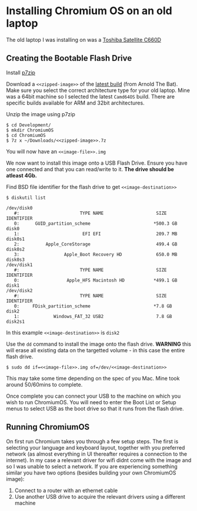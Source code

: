 # Installing Chromium OS on an old laptop

The old laptop I was installing on was a [Toshiba Satellite C660D](http://www.toshiba.co.uk/discontinued-products/satellite-c660d-19x/)

## Creating the Bootable Flash Drive

Install [p7zip](http://superuser.com/a/667076/402128)

Download a `<<zipped-image>>` of the [latest build](http://chromium.arnoldthebat.co.uk/index.php?dir=daily%2F) (from Arnold The Bat). Make sure you select the correct architecture type for your old laptop. Mine was a 64bit machine so I selected the latest `Camd64OS` build. There are specific builds available for ARM and 32bit architectures.

Unzip the image using p7zip
```
$ cd Development/
$ mkdir ChromiumOS
$ cd ChromiumOS
$ 7z x ~/Downloads/<<zipped-image>>.7z
```

You will now have an `<<image-file>>.img`

We now want to install this image onto a USB Flash Drive. Ensure you have one connected and that you can read/write to it. **The drive should be atleast 4Gb.**

Find BSD file identifier for the flash drive to get `<<image-destination>>`
```
$ diskutil list

/dev/disk0
   #:                       TYPE NAME                    SIZE       IDENTIFIER
   0:      GUID_partition_scheme                        *500.3 GB   disk0
   1:                        EFI EFI                     209.7 MB   disk0s1
   2:          Apple_CoreStorage                         499.4 GB   disk0s2
   3:                 Apple_Boot Recovery HD             650.0 MB   disk0s3
/dev/disk1
   #:                       TYPE NAME                    SIZE       IDENTIFIER
   0:                  Apple_HFS Macintosh HD           *499.1 GB   disk1
/dev/disk2
   #:                       TYPE NAME                    SIZE       IDENTIFIER
   0:     FDisk_partition_scheme                        *7.8 GB     disk2
   1:             Windows_FAT_32 USB2                    7.8 GB     disk2s1
```

In this example `<<image-destination>>` is `disk2`

Use the `dd` command to install the image onto the flash drive. **WARNING** this will erase all existing data on the targetted volume - in this case the entire flash drive.
```
$ sudo dd if=<<image-file>>.img of=/dev/<<image-destination>>
```

This may take some time depending on the spec of you Mac. Mine took around 50/60mins to complete.

Once complete you can connect your USB to the machine on which you wish to run ChromiumOS. You will need to enter the Boot List or Setup menus to select USB as the boot drive so that it runs from the flash drive.

## Running ChromiumOS

On first run Chromium takes you through a few setup steps. The first is selecting your language and keyboard layout, together with you preferred network (as almost everything in UI thereafter requires a connection to the internet). In my case a relevant driver for wifi didnt come with the image and so I was unable to select a network. If you are experiencing something similar you have two options (besides building your own ChromiumOS image):

1. Connect to a router with an ethernet cable
2. Use another USB drive to acquire the relevant drivers using a different machine





